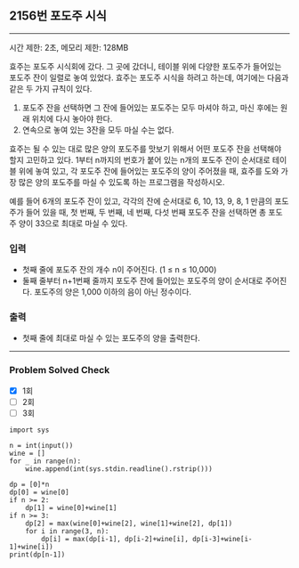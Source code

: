 ## 2156번 포도주 시식

---

시간 제한: 2초, 메모리 제한: 128MB

효주는 포도주 시식회에 갔다. 그 곳에 갔더니, 테이블 위에 다양한 포도주가 들어있는 포도주 잔이 일렬로 놓여 있었다. 효주는 포도주 시식을 하려고 하는데, 여기에는 다음과 같은 두 가지 규칙이 있다.

1. 포도주 잔을 선택하면 그 잔에 들어있는 포도주는 모두 마셔야 하고, 마신 후에는 원래 위치에 다시 놓아야 한다.
2. 연속으로 놓여 있는 3잔을 모두 마실 수는 없다.  

효주는 될 수 있는 대로 많은 양의 포도주를 맛보기 위해서 어떤 포도주 잔을 선택해야 할지 고민하고 있다. 1부터 n까지의 번호가 붙어 있는 n개의 포도주 잔이 순서대로 테이블 위에 놓여 있고, 각 포도주 잔에 들어있는 포도주의 양이 주어졌을 때, 효주를 도와 가장 많은 양의 포도주를 마실 수 있도록 하는 프로그램을 작성하시오.

예를 들어 6개의 포도주 잔이 있고, 각각의 잔에 순서대로 6, 10, 13, 9, 8, 1 만큼의 포도주가 들어 있을 때, 첫 번째, 두 번째, 네 번째, 다섯 번째 포도주 잔을 선택하면 총 포도주 양이 33으로 최대로 마실 수 있다.

### 입력

- 첫째 줄에 포도주 잔의 개수 n이 주어진다. (1 ≤ n ≤ 10,000) 
- 둘째 줄부터 n+1번째 줄까지 포도주 잔에 들어있는 포도주의 양이 순서대로 주어진다. 포도주의 양은 1,000 이하의 음이 아닌 정수이다.

### 출력

- 첫째 줄에 최대로 마실 수 있는 포도주의 양을 출력한다.

---

### Problem Solved Check

- [x] 1회
- [ ] 2회
- [ ] 3회

~~~
import sys

n = int(input())
wine = []
for _ in range(n):
    wine.append(int(sys.stdin.readline().rstrip()))

dp = [0]*n
dp[0] = wine[0]
if n >= 2:
    dp[1] = wine[0]+wine[1]
if n >= 3:
    dp[2] = max(wine[0]+wine[2], wine[1]+wine[2], dp[1])
    for i in range(3, n):
        dp[i] = max(dp[i-1], dp[i-2]+wine[i], dp[i-3]+wine[i-1]+wine[i])
print(dp[n-1])

~~~